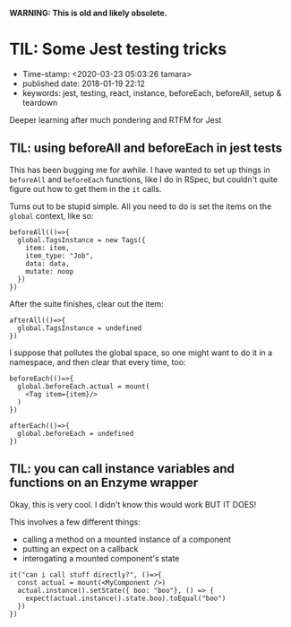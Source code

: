 **WARNING: This is old and likely obsolete.**

TIL: Some Jest testing tricks
=============================

-   Time-stamp: \<2020-03-23 05:03:26 tamara\>
-   published date: 2018-01-19 22:12
-   keywords: jest, testing, react, instance, beforeEach, beforeAll, setup & teardown

Deeper learning after much pondering and RTFM for Jest

TIL: using beforeAll and beforeEach in jest tests
-------------------------------------------------

This has been bugging me for awhile. I have wanted to set up things in `beforeAll` and `beforeEach` functions, like I do in RSpec, but couldn\'t quite figure out how to get them in the `it` calls.

Turns out to be stupid simple. All you need to do is set the items on the `global` context, like so:

``` {.javascript}
beforeAll(()=>{
  global.TagsInstance = new Tags({
    item: item,
    item_type: "Job",
    data: data,
    mutate: noop
  })
})
```

After the suite finishes, clear out the item:

``` {.javascript}
afterAll(()=>{
  global.TagsInstance = undefined
})
```

I suppose that pollutes the global space, so one might want to do it in a namespace, and then clear that every time, too:

``` {.javascript}
beforeEach(()=>{
  global.beforeEach.actual = mount(
    <Tag item={item}/>
  )
})

afterEach(()=>{
  global.beforeEach = undefined
})
```

TIL: you can call instance variables and functions on an Enzyme wrapper
-----------------------------------------------------------------------

Okay, this is very cool. I didn\'t know this would work BUT IT DOES!

This involves a few different things:

-   calling a method on a mounted instance of a component
-   putting an expect on a callback
-   interogating a mounted component\'s state

``` {.javascript}
it("can i call stuff directly?", ()=>{
  const actual = mount(<MyComponent />)
  actual.instance().setState({ boo: "boo"}, () => {
    expect(actual.instance().state.boo).toEqual("boo")
  })
})
```
